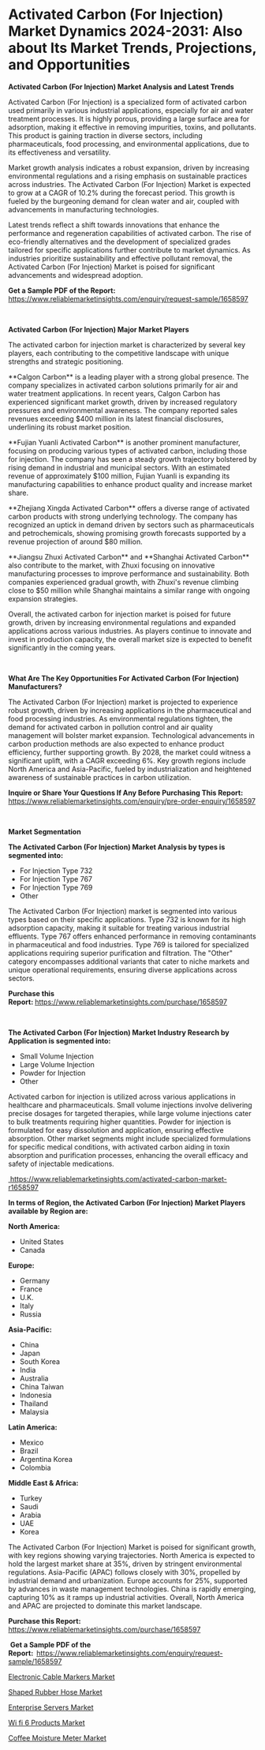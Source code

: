 <p><h1>Activated Carbon (For Injection) Market Dynamics 2024-2031: Also about Its Market Trends, Projections, and Opportunities</h1></p><p><strong>Activated Carbon (For Injection) Market Analysis and Latest Trends</strong></p>
<p><p>Activated Carbon (For Injection) is a specialized form of activated carbon used primarily in various industrial applications, especially for air and water treatment processes. It is highly porous, providing a large surface area for adsorption, making it effective in removing impurities, toxins, and pollutants. This product is gaining traction in diverse sectors, including pharmaceuticals, food processing, and environmental applications, due to its effectiveness and versatility.</p><p>Market growth analysis indicates a robust expansion, driven by increasing environmental regulations and a rising emphasis on sustainable practices across industries. The Activated Carbon (For Injection) Market is expected to grow at a CAGR of 10.2% during the forecast period. This growth is fueled by the burgeoning demand for clean water and air, coupled with advancements in manufacturing technologies. </p><p>Latest trends reflect a shift towards innovations that enhance the performance and regeneration capabilities of activated carbon. The rise of eco-friendly alternatives and the development of specialized grades tailored for specific applications further contribute to market dynamics. As industries prioritize sustainability and effective pollutant removal, the Activated Carbon (For Injection) Market is poised for significant advancements and widespread adoption.</p></p>
<p><strong>Get a Sample PDF of the Report:&nbsp;</strong> <a href="https://www.reliablemarketinsights.com/enquiry/request-sample/1658597?utm_campaign=1338&utm_medium=2&utm_source=Github&utm_content=ia&utm_term=28092024&utm_id=activated-carbon-for-injection">https://www.reliablemarketinsights.com/enquiry/request-sample/1658597</a></p>
<p>&nbsp;</p>
<p><strong>Activated Carbon (For Injection) Major Market Players</strong></p>
<p><p>The activated carbon for injection market is characterized by several key players, each contributing to the competitive landscape with unique strengths and strategic positioning.</p><p>**Calgon Carbon** is a leading player with a strong global presence. The company specializes in activated carbon solutions primarily for air and water treatment applications. In recent years, Calgon Carbon has experienced significant market growth, driven by increased regulatory pressures and environmental awareness. The company reported sales revenues exceeding $400 million in its latest financial disclosures, underlining its robust market position.</p><p>**Fujian Yuanli Activated Carbon** is another prominent manufacturer, focusing on producing various types of activated carbon, including those for injection. The company has seen a steady growth trajectory bolstered by rising demand in industrial and municipal sectors. With an estimated revenue of approximately $100 million, Fujian Yuanli is expanding its manufacturing capabilities to enhance product quality and increase market share.</p><p>**Zhejiang Xingda Activated Carbon** offers a diverse range of activated carbon products with strong underlying technology. The company has recognized an uptick in demand driven by sectors such as pharmaceuticals and petrochemicals, showing promising growth forecasts supported by a revenue projection of around $80 million.</p><p>**Jiangsu Zhuxi Activated Carbon** and **Shanghai Activated Carbon** also contribute to the market, with Zhuxi focusing on innovative manufacturing processes to improve performance and sustainability. Both companies experienced gradual growth, with Zhuxi's revenue climbing close to $50 million while Shanghai maintains a similar range with ongoing expansion strategies.</p><p>Overall, the activated carbon for injection market is poised for future growth, driven by increasing environmental regulations and expanded applications across various industries. As players continue to innovate and invest in production capacity, the overall market size is expected to benefit significantly in the coming years.</p></p>
<p>&nbsp;</p>
<p><strong>What Are The Key Opportunities For Activated Carbon (For Injection) Manufacturers?</strong></p>
<p><p>The Activated Carbon (For Injection) market is projected to experience robust growth, driven by increasing applications in the pharmaceutical and food processing industries. As environmental regulations tighten, the demand for activated carbon in pollution control and air quality management will bolster market expansion. Technological advancements in carbon production methods are also expected to enhance product efficiency, further supporting growth. By 2028, the market could witness a significant uplift, with a CAGR exceeding 6%. Key growth regions include North America and Asia-Pacific, fueled by industrialization and heightened awareness of sustainable practices in carbon utilization.</p></p>
<p><strong>Inquire or Share Your Questions If Any Before Purchasing This Report:</strong> <a href="https://www.reliablemarketinsights.com/enquiry/pre-order-enquiry/1658597?utm_campaign=1338&utm_medium=2&utm_source=Github&utm_content=ia&utm_term=28092024&utm_id=activated-carbon-for-injection">https://www.reliablemarketinsights.com/enquiry/pre-order-enquiry/1658597</a></p>
<p>&nbsp;</p>
<p><strong>Market Segmentation</strong></p>
<p><strong>The Activated Carbon (For Injection) Market Analysis by types is segmented into:</strong></p>
<p><ul><li>For Injection Type 732</li><li>For Injection Type 767</li><li>For Injection Type 769</li><li>Other</li></ul></p>
<p><p>The Activated Carbon (For Injection) market is segmented into various types based on their specific applications. Type 732 is known for its high adsorption capacity, making it suitable for treating various industrial effluents. Type 767 offers enhanced performance in removing contaminants in pharmaceutical and food industries. Type 769 is tailored for specialized applications requiring superior purification and filtration. The "Other" category encompasses additional variants that cater to niche markets and unique operational requirements, ensuring diverse applications across sectors.</p></p>
<p><strong>Purchase this Report:&nbsp;</strong><a href="https://www.reliablemarketinsights.com/purchase/1658597?utm_campaign=1338&utm_medium=2&utm_source=Github&utm_content=ia&utm_term=28092024&utm_id=activated-carbon-for-injection">https://www.reliablemarketinsights.com/purchase/1658597</a></p>
<p>&nbsp;</p>
<p><strong>The Activated Carbon (For Injection) Market Industry Research by Application is segmented into:</strong></p>
<p><ul><li>Small Volume Injection</li><li>Large Volume Injection</li><li>Powder for Injection</li><li>Other</li></ul></p>
<p><p>Activated carbon for injection is utilized across various applications in healthcare and pharmaceuticals. Small volume injections involve delivering precise dosages for targeted therapies, while large volume injections cater to bulk treatments requiring higher quantities. Powder for injection is formulated for easy dissolution and application, ensuring effective absorption. Other market segments might include specialized formulations for specific medical conditions, with activated carbon aiding in toxin absorption and purification processes, enhancing the overall efficacy and safety of injectable medications.</p></p>
<p><a href="https://www.reliablemarketinsights.com/activated-carbon-market-r1658597?utm_campaign=1338&utm_medium=2&utm_source=Github&utm_content=ia&utm_term=28092024&utm_id=activated-carbon-for-injection">&nbsp;https://www.reliablemarketinsights.com/activated-carbon-market-r1658597</a></p>
<p><strong>In terms of Region, the Activated Carbon (For Injection) Market Players available by Region are:</strong></p>
<p>
    <p> <strong> North America: </strong>
        <ul>
            <li>United States</li>
            <li>Canada</li>
        </ul>
        </p> 
    <p> <strong> Europe: </strong>
        <ul>
            <li>Germany</li>
            <li>France</li>
            <li>U.K.</li>
            <li>Italy</li>
            <li>Russia</li>
        </ul>
        </p> 
    <p> <strong> Asia-Pacific: </strong>
        <ul>
            <li>China</li>
            <li>Japan</li>
            <li>South Korea</li>
            <li>India</li>
            <li>Australia</li>
            <li>China Taiwan</li>
            <li>Indonesia</li>
            <li>Thailand</li>
            <li>Malaysia</li>
        </ul>
        </p> 
    <p> <strong> Latin America: </strong>
        <ul>
            <li>Mexico</li>
            <li>Brazil</li>
            <li>Argentina Korea</li>
            <li>Colombia</li>
        </ul>
        </p> 
    <p> <strong> Middle East & Africa: </strong>
        <ul>
            <li>Turkey</li>
            <li>Saudi</li>
            <li>Arabia</li>
            <li>UAE</li>
            <li>Korea</li>
        </ul>
    </p>
    </p>
<p><p>The Activated Carbon (For Injection) Market is poised for significant growth, with key regions showing varying trajectories. North America is expected to hold the largest market share at 35%, driven by stringent environmental regulations. Asia-Pacific (APAC) follows closely with 30%, propelled by industrial demand and urbanization. Europe accounts for 25%, supported by advances in waste management technologies. China is rapidly emerging, capturing 10% as it ramps up industrial activities. Overall, North America and APAC are projected to dominate this market landscape.</p></p>
<p><strong>Purchase this Report: </strong><a href="https://www.reliablemarketinsights.com/purchase/1658597?utm_campaign=1338&utm_medium=2&utm_source=Github&utm_content=ia&utm_term=28092024&utm_id=activated-carbon-for-injection">https://www.reliablemarketinsights.com/purchase/1658597</a></p>
<p>&nbsp;<strong>Get a Sample PDF of the Report:&nbsp;&nbsp;</strong><a href="https://www.reliablemarketinsights.com/enquiry/request-sample/1658597?utm_campaign=1338&utm_medium=2&utm_source=Github&utm_content=ia&utm_term=28092024&utm_id=activated-carbon-for-injection">https://www.reliablemarketinsights.com/enquiry/request-sample/1658597</a></p>
<p><strong></strong></p>
<p><p><a href="https://www.linkedin.com/pulse/electronic-cable-markers-market-trends-focusing-insight-forecast-ldvge?trackingId=VP30dDB5TwOappXcsfpBzA%3D%3D&utm_campaign=1338&utm_medium=2&utm_source=Github&utm_content=ia&utm_term=28092024&utm_id=activated-carbon-for-injection">Electronic Cable Markers Market</a></p><p><a href="https://issuu.com/reportprime-2/docs/shaped-rubber-hose-market-size-2030_f938e3eafa6eca?utm_campaign=1338&utm_medium=2&utm_source=Github&utm_content=ia&utm_term=28092024&utm_id=activated-carbon-for-injection">Shaped Rubber Hose Market</a></p><p><a href="https://www.linkedin.com/pulse/enterprise-servers-market-global-share-ranking-overall-k839e?trackingId=8Ic6H0TITjimbsHchNYywg%3D%3D&utm_campaign=1338&utm_medium=2&utm_source=Github&utm_content=ia&utm_term=28092024&utm_id=activated-carbon-for-injection">Enterprise Servers Market</a></p><p><a href="https://www.linkedin.com/pulse/wi-fi-6-products-industry-analysis-report-its-market-size-growing-hyefe?trackingId=%2FbrFPhhWToGBMPz1moGPzA%3D%3D&utm_campaign=1338&utm_medium=2&utm_source=Github&utm_content=ia&utm_term=28092024&utm_id=activated-carbon-for-injection">Wi fi 6 Products Market</a></p><p><a href="https://issuu.com/reportprime-2/docs/coffee-moisture-meter-market-size-2_991918b72e8683?utm_campaign=1338&utm_medium=2&utm_source=Github&utm_content=ia&utm_term=28092024&utm_id=activated-carbon-for-injection">Coffee Moisture Meter Market</a></p></p>